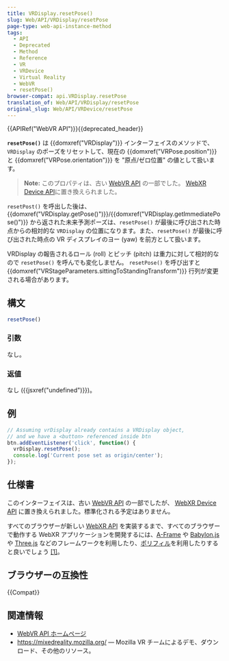 ```yaml
---
title: VRDisplay.resetPose()
slug: Web/API/VRDisplay/resetPose
page-type: web-api-instance-method
tags:
  - API
  - Deprecated
  - Method
  - Reference
  - VR
  - VRDevice
  - Virtual Reality
  - WebVR
  - resetPose()
browser-compat: api.VRDisplay.resetPose
translation_of: Web/API/VRDisplay/resetPose
original_slug: Web/API/VRDevice/resetPose
---
```

{{APIRef("WebVR API")}}{{deprecated_header}}

**`resetPose()`** は {{domxref("VRDisplay")}} インターフェイスのメソッドで、`VRDisplay` のポーズをリセットして、現在の {{domxref("VRPose.position")}} と {{domxref("VRPose.orientation")}} を "原点/ゼロ位置" の値として扱います。

> **Note:** このプロパティは、古い [WebVR API](https://immersive-web.github.io/webvr/spec/1.1/) の一部でした。 [WebXR Device API](https://immersive-web.github.io/webxr/)に置き換えられました。

`resetPost()` を呼出した後は、 {{domxref("VRDisplay.getPose()")}}/{{domxref("VRDisplay.getImmediatePose()")}}  から返された未来予測ポーズは、`resetPose()` が最後に呼び出された時点からの相対的な `VRDisplay` の位置になります。また、`resetPose()` が最後に呼び出された時点の VR ディスプレイのヨー (yaw) を前方として扱います。

VRDisplay の報告されるロール (roll) とピッチ (pitch) は重力に対して相対的なので `resetPose()` を呼んでも変化しません。 `resetPose()` を呼び出すと {{domxref("VRStageParameters.sittingToStandingTransform")}} 行列が変更される場合があります。

## 構文

```js
resetPose()
```

### 引数

なし。

### 返値

なし ({{jsxref("undefined")}})。

## 例

```js
// Assuming vrDisplay already contains a VRDisplay object,
// and we have a <button> referenced inside btn
btn.addEventListener('click', function() {
  vrDisplay.resetPose();
  console.log('Current pose set as origin/center');
});
```

## 仕様書

このインターフェイスは、古い [WebVR API](https://immersive-web.github.io/webvr/spec/1.1/#interface-vrdisplay) の一部でしたが、 [WebXR Device API](https://immersive-web.github.io/webxr/) に置き換えられました。標準化される予定はありません。

すべてのブラウザーが新しい [WebXR API](/ja/docs/Web/API/WebXR_Device_API/Fundamentals) を実装するまで、すべてのブラウザーで動作する WebXR アプリケーションを開発するには、[A-Frame](https://aframe.io/) や [Babylon.js](https://www.babylonjs.com/) や [Three.js](https://threejs.org/) などのフレームワークを利用したり、[ポリフィル](https://github.com/immersive-web/webxr-polyfill)を利用したりすると良いでしょう [\[1\]](https://developer.oculus.com/documentation/web/port-vr-xr/)。

## ブラウザーの互換性

{{Compat}}

## 関連情報

- [WebVR API ホームページ](/ja/docs/Web/API/WebVR_API)
- <https://mixedreality.mozilla.org/> — Mozilla VR チームによるデモ、ダウンロード、その他のリソース。
